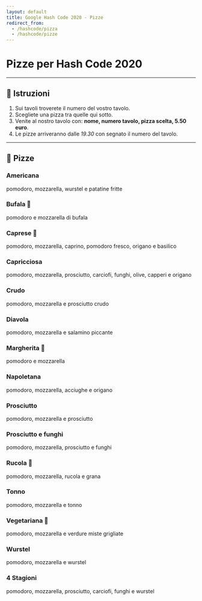 ```yaml
---
layout: default
title: Google Hash Code 2020 - Pizze
redirect_from:
  - /hashcode/pizza
  - /hashcode/pizze
---
```


# Pizze per Hash Code 2020

--------------------------------------------------------------------------------

## 📝 Istruzioni

1. Sui tavoli troverete il numero del vostro tavolo.
2. Scegliete una pizza tra quelle qui sotto.
3. Venite al nostro tavolo con: **nome, numero tavolo, pizza scelta, 5.50 euro**.
4. Le pizze arriveranno dalle *19.30* con segnato il numero del tavolo.

--------------------------------------------------------------------------------

## 🍕 Pizze

### Americana

pomodoro, mozzarella, wurstel e patatine fritte

### Bufala 🥬

pomodoro e mozzarella di bufala

### Caprese 🥬

pomodoro, mozzarella, caprino, pomodoro fresco, origano e basilico

### Capricciosa

pomodoro, mozzarella, prosciutto, carciofi, funghi, olive, capperi e origano

### Crudo

pomodoro, mozzarella e prosciutto crudo

### Diavola

pomodoro, mozzarella e salamino piccante

### Margherita 🥬

pomodoro e mozzarella

### Napoletana

pomodoro, mozzarella, acciughe e origano

### Prosciutto

pomodoro, mozzarella e prosciutto

### Prosciutto e funghi

pomodoro, mozzarella, prosciutto e funghi

### Rucola 🥬

pomodoro, mozzarella, rucola e grana

### Tonno

pomodoro, mozzarella e tonno

### Vegetariana 🥬

pomodoro, mozzarella e verdure miste grigliate

### Wurstel

pomodoro, mozzarella e wurstel

### 4 Stagioni

pomodoro, mozzarella, prosciutto, carciofi, funghi e wurstel
